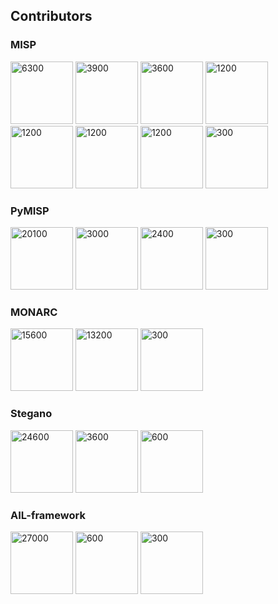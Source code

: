 

## Contributors

### MISP

<!-- contributors-MISP starts -->
<a href="https://github.com/Jakub Onderka"><img src="https://avatars3.githubusercontent.com/u/163343?s=100&v=4" title="6300" width="100px" /></a>
<a href="https://github.com/iglocska"><img src="https://avatars1.githubusercontent.com/u/3668672?s=100&v=4" title="3900" width="100px" /></a>
<a href="https://github.com/chrisr3d"><img src="https://avatars2.githubusercontent.com/u/16307976?s=100&v=4" title="3600" width="100px" /></a>
<a href="https://github.com/mokaddem"><img src="https://avatars3.githubusercontent.com/u/6977223?s=100&v=4" title="1200" width="100px" /></a>
<a href="https://github.com/Steve Clement"><img src="https://avatars3.githubusercontent.com/u/362025?s=100&v=4" title="1200" width="100px" /></a>
<a href="https://github.com/Richard van den Berg"><img src="https://avatars1.githubusercontent.com/u/1461970?s=100&v=4" title="1200" width="100px" /></a>
<a href="https://github.com/Alexandre Dulaunoy"><img src="https://avatars2.githubusercontent.com/u/3309?s=100&v=4" title="1200" width="100px" /></a>
<a href="https://github.com/Alex Resnick"><img src="https://avatars2.githubusercontent.com/u/13125104?s=100&v=4" title="300" width="100px" /></a>
<!-- contributors-MISP ends -->


### PyMISP

<!-- contributors-PyMISP starts -->
<a href="https://github.com/Raphaël Vinot"><img src="https://avatars1.githubusercontent.com/u/248875?s=100&v=4" title="20100" width="100px" /></a>
<a href="https://github.com/VVX7"><img src="https://avatars2.githubusercontent.com/u/46228229?s=100&v=4" title="3000" width="100px" /></a>
<a href="https://github.com/Christophe Vandeplas"><img src="https://avatars0.githubusercontent.com/u/1073662?s=100&v=4" title="2400" width="100px" /></a>
<a href="https://github.com/Sebastian Wagner"><img src="https://avatars1.githubusercontent.com/u/25031221?s=100&v=4" title="300" width="100px" /></a>
<!-- contributors-PyMISP ends -->


### MONARC

<!-- contributors-MONARC starts -->
<a href="https://github.com/Cédric Bonhomme"><img src="https://avatars1.githubusercontent.com/u/465400?s=100&v=4" title="15600" width="100px" /></a>
<a href="https://github.com/Ruslan Baidan"><img src="https://avatars2.githubusercontent.com/u/3246171?s=100&v=4" title="13200" width="100px" /></a>
<a href="https://github.com/Jerome Lombardi"><img src="https://avatars1.githubusercontent.com/u/18661517?s=100&v=4" title="300" width="100px" /></a>
<!-- contributors-MONARC ends -->


### Stegano

<!-- contributors-stegano starts -->
<a href="https://github.com/Cédric Bonhomme"><img src="https://avatars1.githubusercontent.com/u/465400?s=100&v=4" title="24600" width="100px" /></a>
<a href="https://github.com/AdrienCos"><img src="https://avatars1.githubusercontent.com/u/25573947?s=100&v=4" title="3600" width="100px" /></a>
<a href="https://github.com/Peter Justin"><img src="https://avatars2.githubusercontent.com/u/1510708?s=100&v=4" title="600" width="100px" /></a>
<!-- contributors-stegano ends -->


### AIL-framework

<!-- contributors-AIL-framework starts -->
<a href="https://github.com/Terrtia"><img src="https://avatars2.githubusercontent.com/u/8857208?s=100&v=4" title="27000" width="100px" /></a>
<a href="https://github.com/Alexandre Dulaunoy"><img src="https://avatars2.githubusercontent.com/u/3309?s=100&v=4" title="600" width="100px" /></a>
<a href="https://github.com/Ronald Teijeira Fernandez"><img src="https://avatars2.githubusercontent.com/u/10974337?s=100&v=4" title="300" width="100px" /></a>
<!-- contributors-AIL-framework ends -->
